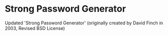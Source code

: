 # Strong Password Generator
Updated 'Strong Password Generator' (originally created by David Finch in 2003, Revised BSD License)
